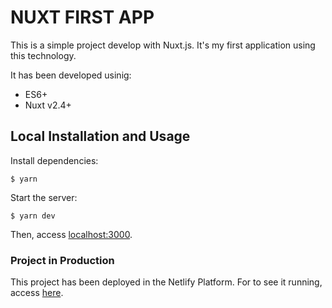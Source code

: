 # NUXT FIRST APP
This is a simple project develop with Nuxt.js. It's my first application using this technology.

It has been developed usinig:
* ES6+
* Nuxt v2.4+

## Local Installation and Usage
Install dependencies:

```$ yarn```

Start the server:

```$ yarn dev```

Then, access [localhost:3000](http://localhost:3000).

### Project in Production
This project has been deployed in the Netlify Platform.
For to see it running, access [here](https://fervent-euclid-c11c4c.netlify.com).
